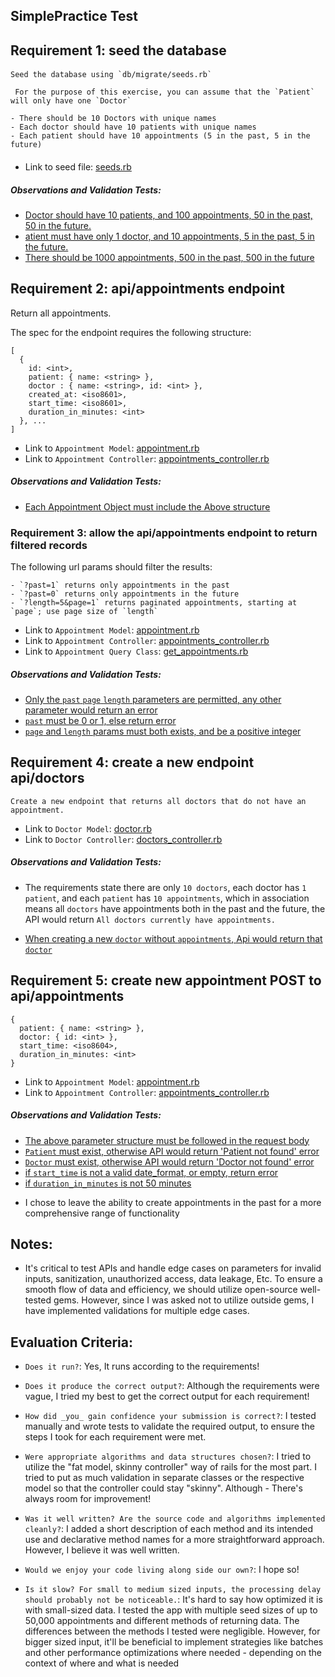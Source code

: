 
## SimplePractice Test

## Requirement 1: seed the database

####
  ```
  Seed the database using `db/migrate/seeds.rb`
  
   For the purpose of this exercise, you can assume that the `Patient` will only have one `Doctor`

 - There should be 10 Doctors with unique names
 - Each doctor should have 10 patients with unique names
 - Each patient should have 10 appointments (5 in the past, 5 in the future)
```

 ####
 
 - Link to seed file: [seeds.rb](./db/seeds.rb)
 
 ##### Observations and Validation Tests:
 - [Doctor should have 10 patients, and 100 appointments, 50 in the past, 50 in the future.](spec/models/doctor_spec.rb)
 - [atient must have only 1 doctor, and 10 appointments, 5 in the past, 5 in the future.](spec/models/patient_spec.rb)
 - [There should be 1000 appointments, 500 in the past, 500 in the future](spec/models/appointment_spec.rb)
 
  
  
  
  ## Requirement 2: api/appointments endpoint

 Return all appointments.

 The spec for the endpoint requires the following structure:
 ```
 [
   {
	 id: <int>,
	 patient: { name: <string> },
	 doctor : { name: <string>, id: <int> },
	 created_at: <iso8601>,
	 start_time: <iso8601>,
	 duration_in_minutes: <int>
   }, ...
 ]
 ```
 - Link to `Appointment Model`: [appointment.rb](app/models/appointment.rb)
 - Link to `Appointment Controller`: [appointments_controller.rb](app/controllers/application_controller.rb)

 ##### Observations and Validation Tests:
 - [Each Appointment Object must include the Above structure](https://github.com/NadavsSchwartz/SimplePractice-test/blob/cc1e8dcb45a3102911df748f13f348122e46842a/spec/requests/api/appointments_spec.rb#L3)



### Requirement 3: allow the api/appointments endpoint to return filtered records

 The following url params should filter the results:
 
 ```
 - `?past=1` returns only appointments in the past
 - `?past=0` returns only appointments in the future
 - `?length=5&page=1` returns paginated appointments, starting at `page`; use page size of `length`
 ```

 - Link to `Appointment Model`: [appointment.rb](app/models/appointment.rb)
 - Link to `Appointment Controller`: [appointments_controller.rb](app/controllers/application_controller.rb)
 - Link to `Appointment Query Class`: [get_appointments.rb](app/queries/get_appointments.rb)

 ##### Observations and Validation Tests:
 - [Only the `past` `page` `length` parameters are permitted, any other parameter would return an error](spec/requests/api/appointments_spec.rb)
 - [`past` must be 0 or 1, else return error](https://github.com/NadavsSchwartz/SimplePractice-test/blob/cc1e8dcb45a3102911df748f13f348122e46842a/spec/requests/api/appointments_spec.rb#L25)
 - [`page` and `length` params must both exists, and be a positive integer](https://github.com/NadavsSchwartz/SimplePractice-test/blob/cc1e8dcb45a3102911df748f13f348122e46842a/spec/requests/api/appointments_spec.rb#L34)

## Requirement 4: create a new endpoint api/doctors

```Create a new endpoint that returns all doctors that do not have an appointment.```

 - Link to `Doctor Model`: [doctor.rb](app/models/doctor.rb)
 - Link to `Doctor Controller`: [doctors_controller.rb](app/controllers/api/doctors_controller.rb)

 ##### Observations and Validation Tests:
  * The requirements state there are only `10 doctors`, each doctor has `1 patient`, and each `patient` has `10 appointments`,
  which in association means all `doctors` have appointments both in the past and the future, the API would return `All doctors currently have appointments.`
 - [When creating a new `doctor` without `appointments`, Api would return that `doctor`](spec/requests/api/doctors_spec.rb)
 
 
  ## Requirement 5: create new appointment POST to api/appointments

 ```
 {
   patient: { name: <string> },
   doctor: { id: <int> },
   start_time: <iso8604>,
   duration_in_minutes: <int>
 }
 ```
 
 - Link to `Appointment Model`: [appointment.rb](app/models/appointment.rb)
 - Link to `Appointment Controller`: [appointments_controller.rb](app/controllers/application_controller.rb)

 ##### Observations and Validation Tests:
 - [The above parameter structure must be followed in the request body](https://github.com/NadavsSchwartz/SimplePractice-test/blob/cc1e8dcb45a3102911df748f13f348122e46842a/spec/requests/api/appointments_spec.rb#L85)
 - [`Patient` must exist, otherwise API would return 'Patient not found' error](https://github.com/NadavsSchwartz/SimplePractice-test/blob/cc1e8dcb45a3102911df748f13f348122e46842a/spec/requests/api/appointments_spec.rb#L112)
 - [`Doctor` must exist, otherwise API would return 'Doctor not found' error](https://github.com/NadavsSchwartz/SimplePractice-test/blob/cc1e8dcb45a3102911df748f13f348122e46842a/spec/requests/api/appointments_spec.rb#L99)
 - [if `start_time` is not a valid date_format, or empty, return error](https://github.com/NadavsSchwartz/SimplePractice-test/blob/cc1e8dcb45a3102911df748f13f348122e46842a/spec/requests/api/appointments_spec.rb#L125)
 - [if `duration_in_minutes` is not 50 minutes](https://github.com/NadavsSchwartz/SimplePractice-test/blob/cc1e8dcb45a3102911df748f13f348122e46842a/spec/requests/api/appointments_spec.rb#L139)
 * I chose to leave the ability to create appointments in the past for a more comprehensive range of functionality
 
 
 ## Notes:
  -  It's critical to test APIs and handle edge cases on parameters for invalid inputs, sanitization, unauthorized access, data leakage, Etc.
To ensure a smooth flow of data and efficiency, we should utilize open-source well-tested gems.
However, since I was asked not to utilize outside gems, I have implemented validations for multiple edge cases.
  
 ## Evaluation Criteria:
 * `Does it run?`: 
Yes, It runs according to the requirements!

 * `Does it produce the correct output?`: 
Although the requirements were vague, I tried my best to get the correct output for each requirement!
 
 * `How did _you_ gain confidence your submission is correct?`: 
I tested manually and wrote tests to validate the required output, to ensure the steps I took for each requirement were met.
 
 * `Were appropriate algorithms and data structures chosen?`: 
I tried to utilize the "fat model, skinny controller" way of rails for the most part. I tried to put as much validation in separate classes or the respective model so that the controller could stay "skinny". Although - There's always room for improvement!
 
 * `Was it well written? Are the source code and algorithms implemented cleanly?`: 
I added a short description of each method and its intended use and declarative method names for a more straightforward approach. However, I believe it was well written.
 
 * `Would we enjoy your code living along side our own?`: I hope so!

 * `Is it slow? For small to medium sized inputs, the processing delay should probably not be noticeable.`: 
It's hard to say how optimized it is with small-sized data. I tested the app with multiple seed sizes of up to 50,000 appointments and different methods of returning data. The differences between the methods I tested were negligible. However, for bigger sized input, it'll be beneficial to implement strategies like batches and other performance optimizations where needed - depending on the context of where and what is needed

